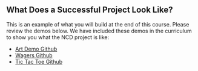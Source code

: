 ## What Does a Successful Project Look Like?

This is an example of what you will build at the end of this course. Please review the demos below. We have included these demos in the curriculum to show you what the NCD project is like:

- [Art Demo Github](https://github.com/Learn-NEAR/NCD.L1.sample--art-demo)
- [Wagers Github](https://github.com/Learn-NEAR/NCD--wagers)
- [Tic Tac Toe Github](https://github.com/Learn-NEAR/NCD--tic-tac-toe)
